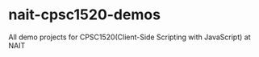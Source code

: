 # nait-cpsc1520-demos
All demo projects for CPSC1520(Client-Side Scripting with JavaScript) at NAIT
